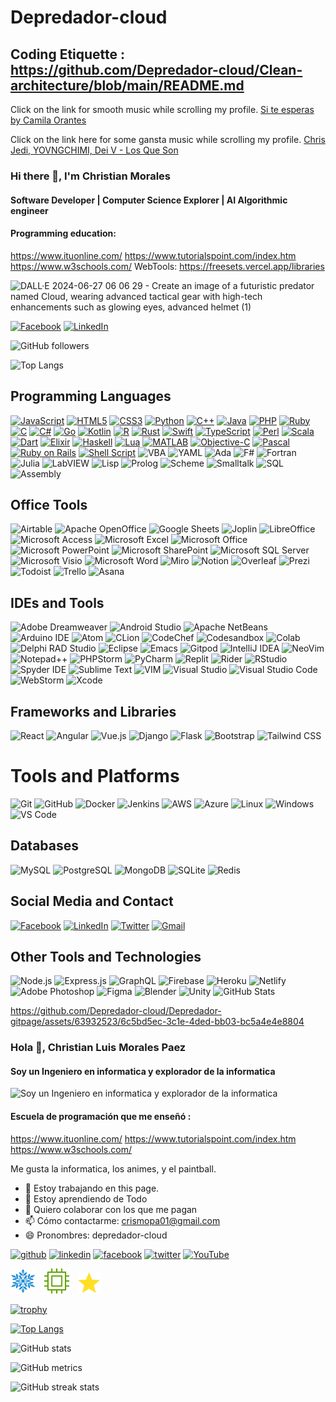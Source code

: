 # Depredador-cloud

## Coding Etiquette : https://github.com/Depredador-cloud/Clean-architecture/blob/main/README.md 

Click on the link for smooth music while scrolling my profile. 
[Si te esperas by Camila Orantes ](https://youtu.be/BtAm8DITKyI?si=zdrk_vdx4y_F7RQU)

Click on the link here for some gansta music while scrolling my profile. 
[Chris Jedi, YOVNGCHIMI, Dei V - Los Que Son](https://youtu.be/o3hebzdPWRQ?si=LsuQQCDuMQirri8f)

### Hi there 👋, I'm Christian Morales
#### Software Developer | Computer Science Explorer | AI Algorithmic engineer 
#### Programming education: 

https://www.ituonline.com/
https://www.tutorialspoint.com/index.htm
https://www.w3schools.com/
WebTools: https://freesets.vercel.app/libraries


![DALL·E 2024-06-27 06 06 29 - Create an image of a futuristic predator named Cloud, wearing advanced tactical gear with high-tech enhancements such as glowing eyes, advanced helmet (1)](https://github.com/Depredador-cloud/Depredador-gitpage/assets/63932523/571ced03-0a50-44e3-88d8-4748f472b478)

[![Facebook](https://img.shields.io/badge/Facebook-%231877F2.svg?logo=facebook&logoColor=white)](https://www.facebook.com/profile.php?id=100006291639953)
[![LinkedIn](https://img.shields.io/badge/LinkedIn-%230077B5.svg?logo=linkedin&logoColor=white)](https://www.linkedin.com/in/christian-luis-morales-paez-b69a951a7/)

![GitHub followers](https://img.shields.io/github/followers/depredador-cloud.svg?style=social&label=Follow&maxAge=2592000)

![Top Langs](https://github-readme-stats.vercel.app/api/top-langs/?username=depredador-cloud&theme=blue-green)

## Programming Languages

[![JavaScript](https://img.shields.io/badge/JavaScript-%23323330.svg?style=for-the-badge&logo=javascript&logoColor=%23F7DF1E)](https://github.com/Depredador-cloud/JavascriptBasic/blob/main/README.md)
[![HTML5](https://img.shields.io/badge/HTML5-%23E34F26.svg?style=for-the-badge&logo=html5&logoColor=white)](https://github.com/Depredador-cloud/HTML5-Basic/blob/main/README.md)
[![CSS3](https://img.shields.io/badge/CSS3-%231572B6.svg?style=for-the-badge&logo=css3&logoColor=white)](https://github.com/Depredador-cloud/Css3-Basic/blob/main/README.md)
[![Python](https://img.shields.io/badge/Python-%2314354C.svg?style=for-the-badge&logo=python&logoColor=white)](https://github.com/Depredador-cloud/Pythonintrodev_1.git)
[![C++](https://img.shields.io/badge/C%2B%2B-%2300599C.svg?style=for-the-badge&logo=c%2B%2B&logoColor=white)](https://github.com/Depredador-cloud/C---Basic/blob/main/README.md)
[![Java](https://img.shields.io/badge/Java-%23ED8B00.svg?style=for-the-badge&logo=java&logoColor=white)](https://github.com/Depredador-cloud/Java-Basic/blob/main/README.md)
[![PHP](https://img.shields.io/badge/PHP-%23777BB4.svg?style=for-the-badge&logo=php&logoColor=white)](https://github.com/Depredador-cloud/PHP-Basic/blob/main/README.md)
[![Ruby](https://img.shields.io/badge/Ruby-%23CC342D.svg?style=for-the-badge&logo=ruby&logoColor=white)](https://github.com/Depredador-cloud/Ruby-Basics/blob/main/README.md#why-ruby)
[![C](https://img.shields.io/badge/C-%2300599C.svg?style=for-the-badge&logo=c&logoColor=white)](https://github.com/Depredador-cloud/C-programming-basics/blob/main/README.md)
[![C#](https://img.shields.io/badge/C%23-%23239120.svg?style=for-the-badge&logo=c-sharp&logoColor=white)](https://github.com/Depredador-cloud/C-or-Csharp-basics/blob/main/README.md)
[![Go](https://img.shields.io/badge/Go-%2300ADD8.svg?style=for-the-badge&logo=go&logoColor=white)](https://github.com/Depredador-cloud/Go-or-Golang/blob/main/README.md)
[![Kotlin](https://img.shields.io/badge/Kotlin-%230095D5.svg?style=for-the-badge&logo=kotlin&logoColor=white)](https://github.com/Depredador-cloud/Kotlin-Basics/blob/main/README.md)
[![R](https://img.shields.io/badge/R-%23276DC3.svg?style=for-the-badge&logo=r&logoColor=white)](https://github.com/Depredador-cloud/R-studio-Basics/blob/main/README.md)
[![Rust](https://img.shields.io/badge/Rust-%23000000.svg?style=for-the-badge&logo=rust&logoColor=white)](https://github.com/Depredador-cloud/Rust-Basics/blob/main/README.md)
[![Swift](https://img.shields.io/badge/Swift-%23FA7343.svg?style=for-the-badge&logo=swift&logoColor=white)](https://github.com/Depredador-cloud/Swift-Basics-/blob/main/README.md)
[![TypeScript](https://img.shields.io/badge/TypeScript-%23007ACC.svg?style=for-the-badge&logo=typescript&logoColor=white)](https://github.com/Depredador-cloud/Typescript-basics/blob/main/README.md)
[![Perl](https://img.shields.io/badge/Perl-%2339457E.svg?style=for-the-badge&logo=perl&logoColor=white)](https://github.com/Depredador-cloud/Perl-Basics/blob/main/README.md)
[![Scala](https://img.shields.io/badge/Scala-%23DC322F.svg?style=for-the-badge&logo=scala&logoColor=white)](https://github.com/Depredador-cloud/Scala-Basics)
[![Dart](https://img.shields.io/badge/Dart-%230175C2.svg?style=for-the-badge&logo=dart&logoColor=white)](https://github.com/Depredador-cloud/Dart-Basics)
[![Elixir](https://img.shields.io/badge/Elixir-%234B275F.svg?style=for-the-badge&logo=elixir&logoColor=white)](https://github.com/Depredador-cloud/Elixir-Basics)
[![Haskell](https://img.shields.io/badge/Haskell-%235D4F85.svg?style=for-the-badge&logo=haskell&logoColor=white)](https://github.com/Depredador-cloud/Haskell-Basics)
[![Lua](https://img.shields.io/badge/Lua-%232C2D72.svg?style=for-the-badge&logo=lua&logoColor=white)](https://github.com/Depredador-cloud/Lua-Basics)
[![MATLAB](https://img.shields.io/badge/MATLAB-%23FF7200.svg?style=for-the-badge&logo=mathworks&logoColor=white)](https://github.com/Depredador-cloud/Mathlab-Basics)
[![Objective-C](https://img.shields.io/badge/Objective--C-%23387EB8.svg?style=for-the-badge&logo=apple&logoColor=white)](https://github.com/Depredador-cloud/Objective-C-basics/blob/main/README.md)
[![Pascal](https://img.shields.io/badge/Pascal-%2389E051.svg?style=for-the-badge&logo=pascal&logoColor=white)](https://github.com/Depredador-cloud/Pascal-Basics)
[![Ruby on Rails](https://img.shields.io/badge/Ruby_on_Rails-%23CC0000.svg?style=for-the-badge&logo=ruby-on-rails&logoColor=white)](https://github.com/Depredador-cloud/Ruby-on-rails-Basics/blob/main/README.md)
[![Shell Script](https://img.shields.io/badge/Shell_Script-%23121011.svg?style=for-the-badge&logo=gnu-bash&logoColor=white)](https://github.com/Depredador-cloud/Linux-Basics/blob/main/README.md)
![VBA](https://img.shields.io/badge/VBA-%23669CB3.svg?style=for-the-badge&logo=vba&logoColor=white)
![YAML](https://img.shields.io/badge/YAML-%23CB171E.svg?style=for-the-badge&logo=yaml&logoColor=white)
![Ada](https://img.shields.io/badge/Ada-%232D3B50.svg?style=for-the-badge&logo=ada&logoColor=white)
![F#](https://img.shields.io/badge/F%23-%230B0B0B.svg?style=for-the-badge&logo=f-sharp&logoColor=white)
![Fortran](https://img.shields.io/badge/Fortran-%23734F24.svg?style=for-the-badge&logo=fortran&logoColor=white)
![Julia](https://img.shields.io/badge/Julia-%237E10CC.svg?style=for-the-badge&logo=julia&logoColor=white)
![LabVIEW](https://img.shields.io/badge/LabVIEW-%23F4C300.svg?style=for-the-badge&logo=labview&logoColor=white)
![Lisp](https://img.shields.io/badge/Lisp-%23202520.svg?style=for-the-badge&logo=lisp&logoColor=white)
![Prolog](https://img.shields.io/badge/Prolog-%233F4A6F.svg?style=for-the-badge&logo=prolog&logoColor=white)
![Scheme](https://img.shields.io/badge/Scheme-%2348B0D8.svg?style=for-the-badge&logo=scheme&logoColor=white)
![Smalltalk](https://img.shields.io/badge/Smalltalk-%23547293.svg?style=for-the-badge&logo=smalltalk&logoColor=white)
![SQL](https://img.shields.io/badge/SQL-%23CC2927.svg?style=for-the-badge&logo=sql&logoColor=white)
![Assembly](https://img.shields.io/badge/Assembly-%235C2D91.svg?style=for-the-badge&logo=assembly&logoColor=white)



## Office Tools

![Airtable](https://img.shields.io/badge/Airtable-18BFFF?style=for-the-badge&logo=Airtable&logoColor=white)
![Apache OpenOffice](https://img.shields.io/badge/Apache_OpenOffice-0E85CD?style=for-the-badge&logo=ApacheOpenOffice&logoColor=white)
![Google Sheets](https://img.shields.io/badge/Google%20Sheets-34A853?style=for-the-badge&logo=google-sheets&logoColor=white)
![Joplin](https://img.shields.io/badge/Joplin-1071D3?style=for-the-badge&logo=joplin&logoColor=white)
![LibreOffice](https://img.shields.io/badge/LibreOffice-18A303?style=for-the-badge&logo=LibreOffice&logoColor=white)
![Microsoft Access](https://img.shields.io/badge/Microsoft_Access-A4373A?style=for-the-badge&logo=microsoft-access&logoColor=white)
![Microsoft Excel](https://img.shields.io/badge/Microsoft_Excel-217346?style=for-the-badge&logo=microsoft-excel&logoColor=white)
![Microsoft Office](https://img.shields.io/badge/Microsoft_Office-D83B01?style=for-the-badge&logo=microsoft-office&logoColor=white)
![Microsoft PowerPoint](https://img.shields.io/badge/Microsoft_PowerPoint-B7472A?style=for-the-badge&logo=microsoft-powerpoint&logoColor=white)
![Microsoft SharePoint](https://img.shields.io/badge/Microsoft_SharePoint-0078D4?style=for-the-badge&logo=microsoft-sharepoint&logoColor=white)
![Microsoft SQL Server](https://img.shields.io/badge/Microsoft_SQL_Server-CC2927?style=for-the-badge&logo=microsoft-sql-server&logoColor=white)
![Microsoft Visio](https://img.shields.io/badge/Microsoft_Visio-3955A3?style=for-the-badge&logo=microsoft-visio&logoColor=white)
![Microsoft Word](https://img.shields.io/badge/Microsoft_Word-2B579A?style=for-the-badge&logo=microsoft-word&logoColor=white)
![Miro](https://img.shields.io/badge/Miro-050038?style=for-the-badge&logo=Miro&logoColor=white)
![Notion](https://img.shields.io/badge/Notion-000000?style=for-the-badge&logo=notion&logoColor=white)
![Overleaf](https://img.shields.io/badge/Overleaf-47A141?style=for-the-badge&logo=Overleaf&logoColor=white)
![Prezi](https://img.shields.io/badge/Prezi-3181FF?style=for-the-badge&logo=prezi&logoColor=white)
![Todoist](https://img.shields.io/badge/Todoist-E44332?style=for-the-badge&logo=todoist&logoColor=white)
![Trello](https://img.shields.io/badge/Trello-0052CC?style=for-the-badge&logo=trello&logoColor=white)
![Asana](https://img.shields.io/badge/Asana-273347?style=for-the-badge&logo=asana&logoColor=white)

## IDEs and Tools

![Adobe Dreamweaver](https://img.shields.io/badge/Adobe%20Dreamweaver-072401?style=for-the-badge&logo=Adobe%20Dreamweaver&logoColor=34F400)
![Android Studio](https://img.shields.io/badge/Android_Studio-3DDC84?style=for-the-badge&logo=android-studio&logoColor=white)
![Apache NetBeans](https://img.shields.io/badge/apache%20netbeans-1B6AC6?style=for-the-badge&logo=apache%20netbeans%20IDE&logoColor=white)
![Arduino IDE](https://img.shields.io/badge/Arduino_IDE-00979D?style=for-the-badge&logo=arduino&logoColor=white)
![Atom](https://img.shields.io/badge/Atom-66595C?style=for-the-badge&logo=Atom&logoColor=white)
![CLion](https://img.shields.io/badge/CLion-000000?style=for-the-badge&logo=clion&logoColor=white)
![CodeChef](https://img.shields.io/badge/-CodeChef-5B4638?style=for-the-badge&logo=CodeChef&logoColor=white)
![Codesandbox](https://img.shields.io/badge/Codesandbox-000000?style=for-the-badge&logo=CodeSandbox&logoColor=white)
![Colab](https://img.shields.io/badge/Colab-F9AB00?style=for-the-badge&logo=googlecolab&color=525252)
![Delphi RAD Studio](https://img.shields.io/badge/Delphi_RAD_Studio-B22222?style=for-the-badge&logo=delphi&logoColor=white)
![Eclipse](https://img.shields.io/badge/Eclipse-2C2255?style=for-the-badge&logo=eclipse&logoColor=white)
![Emacs](https://img.shields.io/badge/Emacs-%237F5AB6.svg?&style=for-the-badge&logo=gnu-emacs&logoColor=white)
![Gitpod](https://img.shields.io/badge/Gitpod-000000?style=for-the-badge&logo=gitpod&logoColor=#FFAE33)
![IntelliJ IDEA](https://img.shields.io/badge/IntelliJ_IDEA-000000.svg?style=for-the-badge&logo=intellij-idea&logoColor=white)
![NeoVim](https://img.shields.io/badge/NeoVim-%2357A143.svg?&style=for-the-badge&logo=neovim&logoColor=white)
![Notepad++](https://img.shields.io/badge/Notepad++-90E59A.svg?style=for-the-badge&logo=notepad%2B%2B&logoColor=black)
![PHPStorm](http://img.shields.io/badge/-PHPStorm-181717?style=for-the-badge&logo=phpstorm&logoColor=white)
![PyCharm](https://img.shields.io/badge/PyCharm-000000.svg?&style=for-the-badge&logo=PyCharm&logoColor=white)
![Replit](https://img.shields.io/badge/replit-667881?style=for-the-badge&logo=replit&logoColor=white)
![Rider](https://img.shields.io/badge/Rider-000000?style=for-the-badge&logo=Rider&logoColor=white)
![RStudio](https://img.shields.io/badge/RStudio-75AADB?style=for-the-badge&logo=RStudio&logoColor=white)
![Spyder IDE](https://img.shields.io/badge/Spyder%20Ide-FF0000?style=for-the-badge&logo=spyder%20ide&logoColor=white)
![Sublime Text](https://img.shields.io/badge/sublime_text-%23575757.svg?&style=for-the-badge&logo=sublime-text&logoColor=important)
![VIM](https://img.shields.io/badge/VIM-%2311AB00.svg?&style=for-the-badge&logo=vim&logoColor=white)
![Visual Studio](https://img.shields.io/badge/Visual_Studio-5C2D91?style=for-the-badge&logo=visual%20studio&logoColor=white)
![Visual Studio Code](https://img.shields.io/badge/Visual_Studio_Code-0078D4?style=for-the-badge&logo=visual%20studio%20code&logoColor=white)
![WebStorm](https://img.shields.io/badge/WebStorm-000000?style=for-the-badge&logo=WebStorm&logoColor=white)
![Xcode](https://img.shields.io/badge/Xcode-007ACC?style=for-the-badge&logo=Xcode&logoColor=white)

## Frameworks and Libraries

![React](https://img.shields.io/badge/React-%2320232a.svg?style=for-the-badge&logo=react&logoColor=%2361DAFB)
![Angular](https://img.shields.io/badge/Angular-%23DD0031.svg?style=for-the-badge&logo=angular&logoColor=white)
![Vue.js](https://img.shields.io/badge/Vue.js-%2335495e.svg?style=for-the-badge&logo=vue.js&logoColor=%234FC08D)
![Django](https://img.shields.io/badge/Django-%23092E20.svg?style=for-the-badge&logo=django&logoColor=white)
![Flask](https://img.shields.io/badge/Flask-%23000.svg?style=for-the-badge&logo=flask&logoColor=white)
![Bootstrap](https://img.shields.io/badge/Bootstrap-%23563D7C.svg?style=for-the-badge&logo=bootstrap&logoColor=white)
![Tailwind CSS](https://img.shields.io/badge/Tailwind_CSS-%2338B2AC.svg?style=for-the-badge&logo=tailwind-css&logoColor=white)

# Tools and Platforms

![Git](https://img.shields.io/badge/Git-%23F05033.svg?style=for-the-badge&logo=git&logoColor=white)
![GitHub](https://img.shields.io/badge/GitHub-%23121011.svg?style=for-the-badge&logo=github&logoColor=white)
![Docker](https://img.shields.io/badge/Docker-%230db7ed.svg?style=for-the-badge&logo=docker&logoColor=white)
![Jenkins](https://img.shields.io/badge/Jenkins-%232C5263.svg?style=for-the-badge&logo=jenkins&logoColor=white)
![AWS](https://img.shields.io/badge/Amazon_AWS-%23232F3E.svg?style=for-the-badge&logo=amazon-aws&logoColor=white)
![Azure](https://img.shields.io/badge/Microsoft_Azure-%230072C6.svg?style=for-the-badge&logo=microsoft-azure&logoColor=white)
![Linux](https://img.shields.io/badge/Linux-%23FCC624.svg?style=for-the-badge&logo=linux&logoColor=black)
![Windows](https://img.shields.io/badge/Windows-%230078D6.svg?style=for-the-badge&logo=windows&logoColor=white)
![VS Code](https://img.shields.io/badge/VS_Code-%23007ACC.svg?style=for-the-badge&logo=visual-studio-code&logoColor=white)

## Databases
![MySQL](https://img.shields.io/badge/MySQL-%2300f.svg?style=for-the-badge&logo=mysql&logoColor=white)
![PostgreSQL](https://img.shields.io/badge/PostgreSQL-%23336791.svg?style=for-the-badge&logo=postgresql&logoColor=white)
![MongoDB](https://img.shields.io/badge/MongoDB-%2347A248.svg?style=for-the-badge&logo=mongodb&logoColor=white)
![SQLite](https://img.shields.io/badge/SQLite-%23003B57.svg?style=for-the-badge&logo=sqlite&logoColor=white)
![Redis](https://img.shields.io/badge/Redis-%23DC382D.svg?style=for-the-badge&logo=redis&logoColor=white)

## Social Media and Contact

[![Facebook](https://img.shields.io/badge/Facebook-%231877F2.svg?style=for-the-badge&logo=facebook&logoColor=white)](https://www.facebook.com/profile.php?id=100006291639953)
[![LinkedIn](https://img.shields.io/badge/LinkedIn-%230077B5.svg?style=for-the-badge&logo=linkedin&logoColor=white)](https://www.linkedin.com/in/christian-luis-morales-paez-b69a951a7/)
[![Twitter](https://img.shields.io/badge/Twitter-%231DA1F2.svg?style=for-the-badge&logo=twitter&logoColor=white)](https://x.com/wildnewshunter)
[![Gmail](https://img.shields.io/badge/Gmail-D14836?style=for-the-badge&logo=gmail&logoColor=white)](mailto:crismopa01@gmail.com)

## Other Tools and Technologies

![Node.js](https://img.shields.io/badge/Node.js-%23339933.svg?style=for-the-badge&logo=nodedotjs&logoColor=white)
![Express.js](https://img.shields.io/badge/Express.js-%23404d59.svg?style=for-the-badge&logo=express&logoColor=%2361DAFB)
![GraphQL](https://img.shields.io/badge/GraphQL-E10098?style=for-the-badge&logo=graphql&logoColor=white)
![Firebase](https://img.shields.io/badge/Firebase-ffca28?style=for-the-badge&logo=firebase&logoColor=black)
![Heroku](https://img.shields.io/badge/Heroku-430098?style=for-the-badge&logo=heroku&logoColor=white)
![Netlify](https://img.shields.io/badge/Netlify-%2300C7B7.svg?style=for-the-badge&logo=netlify&logoColor=white)
![Adobe Photoshop](https://img.shields.io/badge/Adobe%20Photoshop-%2331A8FF.svg?style=for-the-badge&logo=adobe-photoshop&logoColor=white)
![Figma](https://img.shields.io/badge/Figma-%23F24E1E.svg?style=for-the-badge&logo=figma&logoColor=white)
![Blender](https://img.shields.io/badge/Blender-%23F5792A.svg?style=for-the-badge&logo=blender&logoColor=white)
![Unity](https://img.shields.io/badge/Unity-%23000000.svg?style=for-the-badge&logo=unity&logoColor=white)
![GitHub Stats](https://github-readme-stats.vercel.app/api?username=depredador-cloud&show_icons=true&count_private=true)  



https://github.com/Depredador-cloud/Depredador-gitpage/assets/63932523/6c5bd5ec-3c1e-4ded-bb03-bc5a4e4e8804



### Hola 👋, Christian Luis Morales Paez
#### Soy un Ingeniero en informatica y explorador de la informatica
![Soy un Ingeniero en informatica y explorador de la informatica](https://github.com/Depredador-cloud/Depredador-gitpage)

#### Escuela de programación que me enseñó : 

https://www.ituonline.com/
https://www.tutorialspoint.com/index.htm
https://www.w3schools.com/

Me gusta la informatica, los animes, y el paintball. 

- 🔭 Estoy trabajando en this page. 
- 🌱 Estoy aprendiendo de Todo 
- 👯 Quiero colaborar con los que me pagan 
- 📫 Cómo contactarme: crismopa01@gmail.com 
- 😄 Pronombres: depredador-cloud 


[<img src='https://cdn.jsdelivr.net/npm/simple-icons@3.0.1/icons/github.svg' alt='github' height='40'>](https://github.com/depredador-cloud)  [<img src='https://cdn.jsdelivr.net/npm/simple-icons@3.0.1/icons/linkedin.svg' alt='linkedin' height='40'>](https://www.linkedin.com/in/https://www.linkedin.com/in/christian-luis-morales-paez-b69a951a7//)  [<img src='https://cdn.jsdelivr.net/npm/simple-icons@3.0.1/icons/facebook.svg' alt='facebook' height='40'>](https://www.facebook.com/https://www.facebook.com/profile.php?id=100006291639953)  [<img src='https://cdn.jsdelivr.net/npm/simple-icons@3.0.1/icons/twitter.svg' alt='twitter' height='40'>](https://twitter.com/https://x.com/wildnewshunter)  [<img src='https://cdn.jsdelivr.net/npm/simple-icons@3.0.1/icons/youtube.svg' alt='YouTube' height='40'>](https://www.youtube.com/channel/https://www.youtube.com/channel/UC7TtFZupCxVSqkIZ-sz5mYQ)  

<a href='https://archiveprogram.github.com/'><img src='https://raw.githubusercontent.com/acervenky/animated-github-badges/master/assets/acbadge.gif' width='40' height='40'></a> <a href='https://docs.github.com/en/developers'><img src='https://raw.githubusercontent.com/acervenky/animated-github-badges/master/assets/devbadge.gif' width='40' height='40'></a> <a href='https://stars.github.com/'><img src='https://raw.githubusercontent.com/acervenky/animated-github-badges/master/assets/starbadge.gif' width='35' height='35'></a> 

[![trophy](https://github-profile-trophy.vercel.app/?username=depredador-cloud)](https://github.com/ryo-ma/github-profile-trophy)

[![Top Langs](https://github-readme-stats.vercel.app/api/top-langs/?username=depredador-cloud)](https://github.com/anuraghazra/github-readme-stats)

![GitHub stats](https://github-readme-stats.vercel.app/api?username=depredador-cloud&show_icons=true&count_private=true)  

![GitHub metrics](https://metrics.lecoq.io/depredador-cloud)  

![GitHub streak stats](https://streak-stats.demolab.com/?user=depredador-cloud)  

